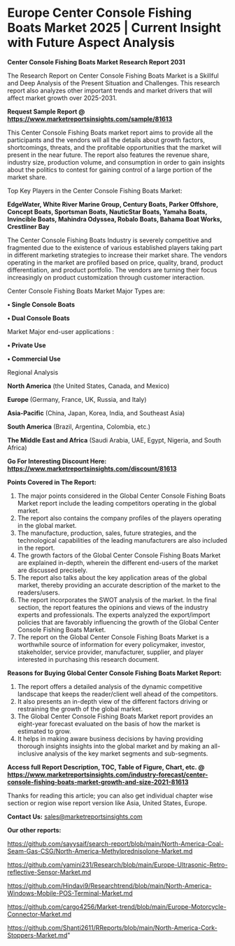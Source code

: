  # Europe Center Console Fishing Boats Market 2025 | Current Insight with Future Aspect Analysis

<strong>Center Console Fishing Boats Market Research Report 2031</strong>

The Research Report on Center Console Fishing Boats Market is a Skillful and Deep Analysis of the Present Situation and Challenges. This research report also analyzes other important trends and market drivers that will affect market growth over 2025-2031.

<strong>Request Sample Report @ <a href=https://www.marketreportsinsights.com/sample/81613>https://www.marketreportsinsights.com/sample/81613</a></strong>

This Center Console Fishing Boats market report aims to provide all the participants and the vendors will all the details about growth factors, shortcomings, threats, and the profitable opportunities that the market will present in the near future. The report also features the revenue share, industry size, production volume, and consumption in order to gain insights about the politics to contest for gaining control of a large portion of the market share.

Top Key Players in the Center Console Fishing Boats Market:

<strong>EdgeWater, White River Marine Group, Century Boats, Parker Offshore, Concept Boats, Sportsman Boats, NauticStar Boats, Yamaha Boats, Invincible Boats, Mahindra Odyssea, Robalo Boats, Bahama Boat Works, Crestliner Bay</strong>

The Center Console Fishing Boats Industry is severely competitive and fragmented due to the existence of various established players taking part in different marketing strategies to increase their market share. The vendors operating in the market are profiled based on price, quality, brand, product differentiation, and product portfolio. The vendors are turning their focus increasingly on product customization through customer interaction.

Center Console Fishing Boats Market Major Types are:

<strong>• Single Console Boats

• Dual Console Boats</strong>

Market Major end-user applications :

<strong>• Private Use

• Commercial Use</strong>

Regional Analysis

</u><strong><b>North America</b></strong> (the United States, Canada, and Mexico)

<strong><b>Europe </b></strong>(Germany, France, UK, Russia, and Italy)

<strong><b>Asia-Pacific</b></strong> (China, Japan, Korea, India, and Southeast Asia)

<strong><b>South America</b></strong> (Brazil, Argentina, Colombia, etc.)

<strong><b>The Middle East and Africa</b></strong> (Saudi Arabia, UAE, Egypt, Nigeria, and South Africa)

<strong>Go For Interesting Discount Here: <a href=https://www.marketreportsinsights.com/discount/81613>https://www.marketreportsinsights.com/discount/81613</a></strong>

<strong>Points Covered in The Report:</strong>
<ol>
  <li>The major points considered in the Global Center Console Fishing Boats Market report include the leading competitors operating in the global market.</li>
  <li>The report also contains the company profiles of the players operating in the global market.</li>
  <li>The manufacture, production, sales, future strategies, and the technological capabilities of the leading manufacturers are also included in the report.</li>
  <li>The growth factors of the Global Center Console Fishing Boats Market are explained in-depth, wherein the different end-users of the market are discussed precisely.</li>
  <li>The report also talks about the key application areas of the global market, thereby providing an accurate description of the market to the readers/users.</li>
  <li>The report incorporates the SWOT analysis of the market. In the final section, the report features the opinions and views of the industry experts and professionals. The experts analyzed the export/import policies that are favorably influencing the growth of the Global Center Console Fishing Boats Market.</li>
  <li>The report on the Global Center Console Fishing Boats Market is a worthwhile source of information for every policymaker, investor, stakeholder, service provider, manufacturer, supplier, and player interested in purchasing this research document.</li>
</ol>
<strong>Reasons for Buying Global Center Console Fishing Boats Market Report:</strong>

<ol>
  <li>The report offers a detailed analysis of the dynamic competitive landscape that keeps the reader/client well ahead of the competitors.</li>
  <li>It also presents an in-depth view of the different factors driving or restraining the growth of the global market.</li>
  <li>The Global Center Console Fishing Boats Market report provides an eight-year forecast evaluated on the basis of how the market is estimated to grow.</li>
  <li>It helps in making aware business decisions by having providing thorough insights insights into the global market and by making an all-inclusive analysis of the key market segments and sub-segments.</li>
</ol>
<strong>Access full Report Description, TOC, Table of Figure, Chart, etc. @ <a href=https://www.marketreportsinsights.com/industry-forecast/center-console-fishing-boats-market-growth-and-size-2021-81613>https://www.marketreportsinsights.com/industry-forecast/center-console-fishing-boats-market-growth-and-size-2021-81613</a></strong>


Thanks for reading this article; you can also get individual chapter wise section or region wise report version like Asia, United States, Europe.

<strong>Contact Us:</strong>
sales@marketreportsinsights.com

<strong>Our other reports:</strong>

<a href=https://github.com/sayysaif/search-report/blob/main/North-America-Coal-Seam-Gas-CSG/North-America-Methylprednisolone-Market.md>https://github.com/sayysaif/search-report/blob/main/North-America-Coal-Seam-Gas-CSG/North-America-Methylprednisolone-Market.md</a>

<a href=https://github.com/yamini231/Research/blob/main/Europe-Ultrasonic-Retro-reflective-Sensor-Market.md>https://github.com/yamini231/Research/blob/main/Europe-Ultrasonic-Retro-reflective-Sensor-Market.md</a>

<a href=https://github.com/Hindavi9/Researchtrend/blob/main/North-America-Windows-Mobile-POS-Terminal-Market.md>https://github.com/Hindavi9/Researchtrend/blob/main/North-America-Windows-Mobile-POS-Terminal-Market.md</a>

<a href=https://github.com/cargo4256/Market-trend/blob/main/Europe-Motorcycle-Connector-Market.md>https://github.com/cargo4256/Market-trend/blob/main/Europe-Motorcycle-Connector-Market.md</a>

<a href=https://github.com/Shanti2611/RReports/blob/main/North-America-Cork-Stoppers-Market.md>https://github.com/Shanti2611/RReports/blob/main/North-America-Cork-Stoppers-Market.md</a>"
